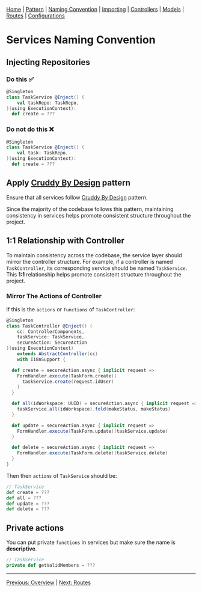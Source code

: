 [Home](Home) | [Pattern](Style-Guide/Pattern) | [Naming Convention](Style-Guide/Naming-Convention) | [Importing](Style-Guide/Importing) | [Controllers](Style-Guide/Controllers) | [Models](Style-Guide/Models) | [Routes](Style-Guide/routes) | [Configurations](Style-Guide/Configurations)


# Services Naming Convention

## Injecting Repositories

### Do this ✅

```scala
@Singleton
class TaskService @Inject() (
    val taskRepo: TaskRepo,
)(using ExecutionContext):
  def create = ???
```

### Do not do this ❌

```scala
@Singleton
class TaskService @Inject() (
    val task: TaskRepo,
)(using ExecutionContext):
  def create = ???
```

## Apply [Cruddy By Design](Style-Guide/Cruddy-By-Design) pattern

Ensure that all services follow [Cruddy By Design](Style-Guide/Cruddy-By-Design) pattern.

Since the majority of the codebase follows this pattern, maintaining consistency in services helps promote consistent structure throughout the project.

## 1:1 Relationship with Controller

To maintain consistency across the codebase, the service layer should mirror the controller structure. For example, if a controller is named `TaskController`, its corresponding service should be named `TaskService`. This **1:1** relationship helps promote consistent structure throughout the project.

### Mirror The Actions of Controller

If this is the `actions` or `functions` of `TaskController`:

```scala
@Singleton
class TaskController @Inject() (
    cc: ControllerComponents,
    taskService: TaskService,
    secureAction: SecureAction
)(using ExecutionContext)
    extends AbstractController(cc)
    with I18nSupport {

  def create = secureAction.async { implicit request =>
    FormHandler.execute(TaskForm.create)(
      taskService.create(request.idUser)
    )
  }

  def all(idWorkspace: UUID) = secureAction.async { implicit request =>
    taskService.all(idWorkspace).fold(makeStatus, makeStatus)
  }

  def update = secureAction.async { implicit request =>
    FormHandler.execute(TaskForm.update)(taskService.update)
  }

  def delete = secureAction.async { implicit request =>
    FormHandler.execute(TaskForm.delete)(taskService.delete)
  }
}

```

Then then `actions` of `TaskService` should be:

```scala
// TaskService
def create = ???
def all = ???
def update = ???
def delete = ???
```

## Private actions

You can put private `functions` in services but make sure the name is **descriptive**.

```scala
// TaskService
private def getValidMembers = ???
```

---
[Previous: Overview](Style-Guide/Models/Services/Overview) | [Next: Routes](Style-Guide/routes)